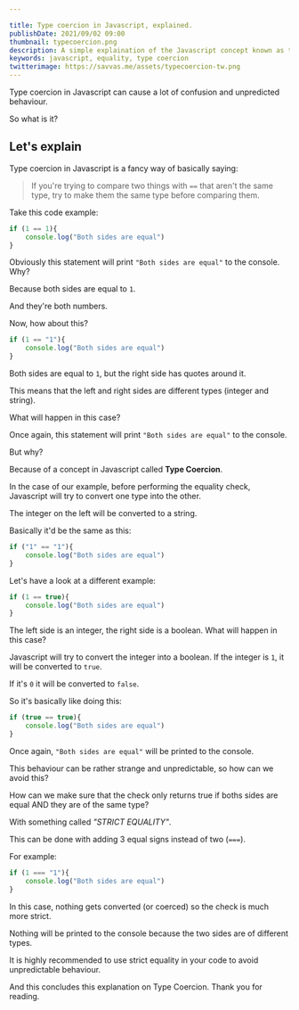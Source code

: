 ```yaml
---

title: Type coercion in Javascript, explained.
publishDate: 2021/09/02 09:00
thumbnail: typecoercion.png
description: A simple explaination of the Javascript concept known as type coercion
keywords: javascript, equality, type coercion
twitterimage: https://savvas.me/assets/typecoercion-tw.png
---
```


Type coercion in Javascript can cause a lot of confusion and unpredicted behaviour.

So what is it?

## Let's explain

Type coercion in Javascript is a fancy way of basically saying:

> If you're trying to compare two things with `==` that aren't the same type, try to make them the same type before comparing them.

Take this code example:

```js
if (1 == 1){
    console.log("Both sides are equal")
}
```

Obviously this statement will print `"Both sides are equal"` to the console. Why?

Because both sides are equal to `1`.

And they're both numbers.

Now, how about this?

```js
if (1 == "1"){
    console.log("Both sides are equal")
}
```

Both sides are equal to `1`, but the right side has quotes around it.

This means that the left and right sides are different types (integer and string).

What will happen in this case?

Once again, this statement will print `"Both sides are equal"` to the console.

But why?

Because of a concept in Javascript called **Type Coercion**.

In the case of our example, before performing the equality check, Javascript will try to convert one type into the other.

The integer on the left will be converted to a string.

Basically it'd be the same as this:

```js
if ("1" == "1"){
    console.log("Both sides are equal")
}
```

Let's have a look at a different example:

```js
if (1 == true){
    console.log("Both sides are equal")
}
```

The left side is an integer, the right side is a boolean. What will happen in this case?

Javascript will try to convert the integer into a boolean. If the integer is `1`, it will be converted to `true`. 

If it's `0` it will be converted to `false`.

So it's basically like doing this:

```js
if (true == true){
    console.log("Both sides are equal")
}
```

Once again, `"Both sides are equal"` will be printed to the console.

This behaviour can be rather strange and unpredictable, so how can we avoid this?

How can we make sure that the check only returns true if boths sides are equal AND they are of the same type?

With something called *"STRICT EQUALITY"*.

This can be done with adding 3 equal signs instead of two (`===`).

For example:

```js
if (1 === "1"){
    console.log("Both sides are equal")
}
```

In this case, nothing gets converted (or coerced) so the check is much more strict.

Nothing will be printed to the console because the two sides are of different types.

It is highly recommended to use strict equality in your code to avoid unpredictable behaviour.

And this concludes this explanation on Type Coercion. Thank you for reading.